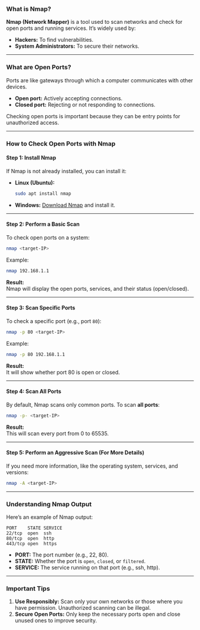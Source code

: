 ### **What is Nmap?**  
**Nmap (Network Mapper)** is a tool used to scan networks and check for open ports and running services. It’s widely used by:  
- **Hackers:** To find vulnerabilities.  
- **System Administrators:** To secure their networks.

---

### **What are Open Ports?**  
Ports are like gateways through which a computer communicates with other devices.  
- **Open port:** Actively accepting connections.  
- **Closed port:** Rejecting or not responding to connections.  

Checking open ports is important because they can be entry points for unauthorized access.

---

### **How to Check Open Ports with Nmap**

#### **Step 1: Install Nmap**  
If Nmap is not already installed, you can install it:  
- **Linux (Ubuntu):**  
  ```bash
  sudo apt install nmap
  ```
- **Windows:** [Download Nmap](https://nmap.org/download.html) and install it.

---

#### **Step 2: Perform a Basic Scan**  
To check open ports on a system:  
```bash
nmap <target-IP>
```

Example:  
```bash
nmap 192.168.1.1
```

**Result:**  
Nmap will display the open ports, services, and their status (open/closed).

---

#### **Step 3: Scan Specific Ports**  
To check a specific port (e.g., port `80`):  
```bash
nmap -p 80 <target-IP>
```

Example:  
```bash
nmap -p 80 192.168.1.1
```

**Result:**  
It will show whether port 80 is open or closed.

---

#### **Step 4: Scan All Ports**  
By default, Nmap scans only common ports. To scan **all ports**:  
```bash
nmap -p- <target-IP>
```

**Result:**  
This will scan every port from 0 to 65535.

---

#### **Step 5: Perform an Aggressive Scan (For More Details)**  
If you need more information, like the operating system, services, and versions:  
```bash
nmap -A <target-IP>
```

---

### **Understanding Nmap Output**  
Here’s an example of Nmap output:  
```plaintext
PORT    STATE SERVICE
22/tcp  open  ssh
80/tcp  open  http
443/tcp open  https
```

- **PORT:** The port number (e.g., 22, 80).  
- **STATE:** Whether the port is `open`, `closed`, or `filtered`.  
- **SERVICE:** The service running on that port (e.g., ssh, http).

---

### **Important Tips**  
1. **Use Responsibly:** Scan only your own networks or those where you have permission. Unauthorized scanning can be illegal.  
2. **Secure Open Ports:** Only keep the necessary ports open and close unused ones to improve security.
